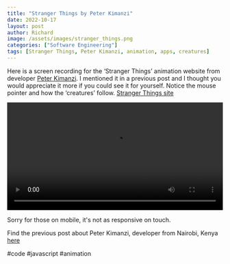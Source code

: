 ```yaml
---
title: "Stranger Things by Peter Kimanzi"
date: 2022-10-17
layout: post
author: Richard
image: /assets/images/stranger_things.png
categories: ["Software Engineering"]
tags: [Stranger Things, Peter Kimanzi, animation, apps, creatures]
---
```


Here is a screen recording for the ‘Stranger Things’ animation website from developer [Peter Kimanzi](https://www.linkedin.com/in/peter-kimanzi-002299206/). I mentioned it in a previous post and I thought you would appreciate it more if you could see it for yourself. Notice the mouse pointer and how the ‘creatures’ follow. [Stranger Things site](https://peter-kimanzi.github.io/Stranger-things-animation/)

<video width="100%" preload="auto" autoplay controls>
  <source src="{{ '/assets/videos/kimanzi_stranger_things.mp4' | relative_url }}" type="video/mp4">
  Your browser does not support the video tag.
</video>

Sorry for those on mobile, it's not as responsive on touch.

Find the previous post about Peter Kimanzi, developer from Nairobi, Kenya [here](https://rdjarbeng.github.io/RDjarbeng/2022/10/10/Spotlight-on-Peter-Kimanzi.html)

#code #javascript #animation
